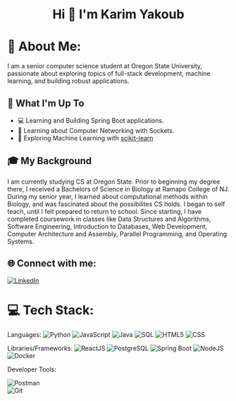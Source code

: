 <h1 align="center">Hi 👋 I'm Karim Yakoub</h1>

# 💫 About Me:
I am a senior computer science student at Oregon State University, passionate about exploring topics of full-stack development, machine learning, and building robust applications.

## 🚀 What I'm Up To

- 💻 Learning and Building Spring Boot applications.
- 📶 Learning about Computer Networking with Sockets.
- 🤖 Exploring Machine Learning with [scikit-learn](https://scikit-learn.org/)


## 🎓 My Background

I am currently studying CS at Oregon State. Prior to beginning my degree there, I received a Bachelors of Science in Biology at Ramapo College of NJ. During my senior year, I learned about computational methods within Biology, and was fascinated about the possibilites CS holds. I began to self teach, until I felt prepared to return to school. Since starting, I have completed coursework in classes like Data Structures and Algorithms, Software Engineering, Introduction to Databases, Web Development, Computer Architecture and Assembly, Parallel Programming, and Operating Systems. 


## 🌐 Connect with me:
[![LinkedIn](https://img.shields.io/badge/LinkedIn-%230077B5.svg?logo=linkedin&logoColor=white)](https://www.linkedin.com/in/karim-yakoub)

# 💻 Tech Stack:
Languages: 
![Python](https://img.shields.io/badge/python-%233776AB.svg?style=for-the-badge&logo=python&logoColor=white) 
![JavaScript](https://img.shields.io/badge/javascript-%23323330.svg?style=for-the-badge&logo=javascript&logoColor=%23F7DF1E)
![Java](https://img.shields.io/badge/java-%23ED8B00.svg?style=for-the-badge&logo=java&logoColor=white) 
![SQL](https://img.shields.io/badge/sql-%2307405e.svg?style=for-the-badge&logo=postgresql&logoColor=white) 
![HTML5](https://img.shields.io/badge/html5-%23E34F26.svg?style=for-the-badge&logo=html5&logoColor=white) 
![CSS](https://img.shields.io/badge/css-%231572B6.svg?style=for-the-badge&logo=css3&logoColor=white) 
 
Libraries/Frameworks: 
![ReactJS](https://img.shields.io/badge/react-%2320232a.svg?style=for-the-badge&logo=react&logoColor=%2361DAFB) 
![PostgreSQL](https://img.shields.io/badge/PostgreSQL-316192?style=for-the-badge&logo=postgresql&logoColor=white) 
![Spring Boot](https://img.shields.io/badge/Spring_Boot-F2F4F9?style=for-the-badge&logo=spring-boot) 
![NodeJS](https://img.shields.io/badge/node.js-6DA55F?style=for-the-badge&logo=node.js&logoColor=white) 
![Docker](https://img.shields.io/badge/docker-%230db7ed.svg?style=for-the-badge&logo=docker&logoColor=white) 

Developer Tools: 

![Postman](https://img.shields.io/badge/Postman-FF6C37?style=for-the-badge&logo=postman&logoColor=white)  
![Git](https://img.shields.io/badge/git-%23F05033.svg?style=for-the-badge&logo=git&logoColor=white)
